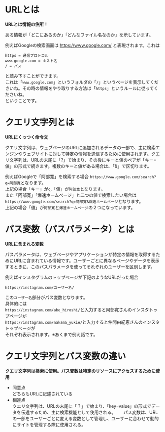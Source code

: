 # URLとは
**URLとは情報の住所！**<br>

ある情報が「どこにあるのか」「どんなファイル名なのか」を示しています。<br>

例えばGoogleの検索画面は
https://www.google.com/
と表現されます。これは<br>
```
https = 通信プロトコル
www.google.com = ホスト名
/ = パス
```
と読み下すことができます。<br>
これは「`www.google.com`」というフォルダの「`/`」というページを表示してくださいね。その時の情報をやり取りする方法は「`https`」というルールに従ってくださいね。<br>
ということです。<br>

# クエリ文字列とは
**URLにくっつく命令文**<br>

クエリ文字列は、ウェブページのURLに追加されるデータの一部で、主に検索エンジンやウェブサイトに対して特定の情報を送信するために使用されます。クエリ文字列は、URLの末尾に「?」で始まり、その後にキーと値のペアが「キー=値」の形式で続きます。複数のキーと値がある場合は、「&」で区切ります。<br>

例えばGoogleで「阿部寛」を検索する場合
`https://www.google.com/search?q=阿部寛`となります。<br>
上記の場合「キー」が`q`,「値」が`阿部寛`となります。<br>
また「阿部寛」「爆速ホームページ」と二つの値で検索したい場合は
`https://www.google.com/search?q=阿部寛&爆速ホームページ`となります。<br>
上記の場合「値」が`阿部寛`と`爆速ホームページ`の２つになっています。

# パス変数（パスパラメータ）とは
**URLに含まれる変数**<br>

パスパラメータは、ウェブページやアプリケーションが特定の情報を取得するためにURLに含まれている情報です。ユーザーごとに異なるページやデータを表示するときに、このパスパラメータを使ってそれぞれのユーザーを区別します。<br> 

例えばインスタグラムのトップページが下記のようなURLだった場合<br>
```
https://instagram.com/ユーザー名/
```
この`ユーザー名`部分がパス変数となります。<br>
具体的には<br>
`https://instagram.com/abe_hiroshi/`と入力すると阿部寛さんのインスタトップページが<br>
`https://instagram.com/nakama_yukie/`と入力すると仲間由紀恵さんのインスタトップページが<br>
それぞれ表示されます。※あくまで例え話です。

# クエリ文字列とパス変数の違い
**クエリ文字列は検索に使用。パス変数は特定のリソースにアクセスするために使用**<br>
- 同意点<br>
どちらもURLに記述されている  
- 相違点<br>
クエリ文字列は、URLの末尾に「？」で始まり、「key=value」の形式でデータを伝達するため、主に検索機能として使用される。　　
パス変数は、URLの一部をユーザーごとに変える変数として管理し、ユーザーに合わせて動的にサイトを管理する際に使用される。

